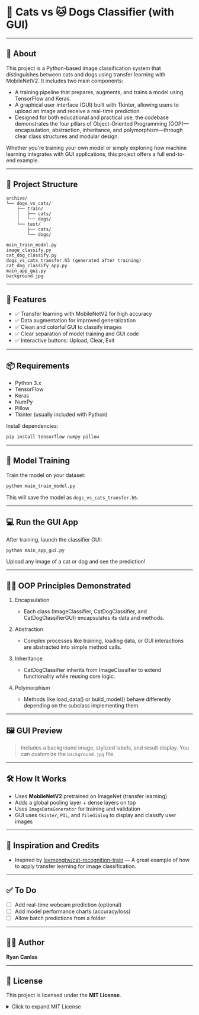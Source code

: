 # 🐶 Cats vs 🐱 Dogs Classifier (with GUI)
---

## 📌 About

This project is a Python-based image classification system that distinguishes between cats and dogs using transfer learning with MobileNetV2. It includes two main components:

- A training pipeline that prepares, augments, and trains a model using TensorFlow and Keras.
- A graphical user interface (GUI) built with Tkinter, allowing users to upload an image and receive a real-time prediction.
- Designed for both educational and practical use, the codebase demonstrates the four pillars of Object-Oriented Programming (OOP)—encapsulation, abstraction, inheritance, and polymorphism—through clear class structures and modular design.

Whether you're training your own model or simply exploring how machine learning integrates with GUI applications, this project offers a full end-to-end example.

---

## 📁 Project Structure

```
archive/
└── dogs_vs_cats/
    ├── train/
    │   ├── cats/
    │   └── dogs/
    └── test/
        ├── cats/
        └── dogs/

main_train_model.py
image_classify.py
cat_dog_classify.py
dogs_vs_cats_transfer.h5 (generated after training)
cat_dog_classify_app.py
main_app_gui.py
background.jpg
```

---

## 🚀 Features

- ✅ Transfer learning with MobileNetV2 for high accuracy
- ✅ Data augmentation for improved generalization
- ✅ Clean and colorful GUI to classify images
- ✅ Clear separation of model training and GUI code
- ✅ Interactive buttons: Upload, Clear, Exit

---

## 📦 Requirements

- Python 3.x
- TensorFlow
- Keras
- NumPy
- Pillow
- Tkinter (usually included with Python)

Install dependencies:

```bash
pip install tensorflow numpy pillow
```

---

## 🧠 Model Training

Train the model on your dataset:

```bash
python main_train_model.py
```

This will save the model as `dogs_vs_cats_transfer.h5`.

---

## 💻 Run the GUI App

After training, launch the classifier GUI:

```bash
python main_app_gui.py
```

Upload any image of a cat or dog and see the prediction!

---

## 👨‍🏫 OOP Principles Demonstrated

1. Encapsulation
   - Each class (ImageClassifier, CatDogClassifier, and CatDogClassifierGUI) encapsulates its data and methods.

2. Abstraction
   - Complex processes like training, loading data, or GUI interactions are abstracted into simple method calls.

3. Inheritance
   - CatDogClassifier inherits from ImageClassifier to extend functionality while reusing core logic.

4. Polymorphism
   - Methods like load_data() or build_model() behave differently depending on the subclass implementing them.

---

## 🖼️ GUI Preview

> Includes a background image, stylized labels, and result display. You can customize the `background.jpg` file.

---

## 🛠 How It Works

- Uses **MobileNetV2** pretrained on ImageNet (transfer learning)
- Adds a global pooling layer + dense layers on top
- Uses `ImageDataGenerator` for training and validation
- GUI uses `tkinter`, `PIL`, and `filedialog` to display and classify user images

---

## 📌 Inspiration and Credits

- Inspired by [leemengtw/cat-recognition-train](https://github.com/leemengtw/cat-recognition-train) — A great example of how to apply transfer learning for image classification.

---

## ✅ To Do

- [ ] Add real-time webcam prediction (optional)
- [ ] Add model performance charts (accuracy/loss)
- [ ] Allow batch predictions from a folder

---

## 👨‍💻 Author

**Ryan Canlas**

---

## 📄 License

This project is licensed under the **MIT License**.
<details>
<summary>Click to expand MIT License</summary>

```
MIT License

Copyright (c) 2025 Ryan Canlas

Permission is hereby granted, free of charge, to any person obtaining a copy
of this software and associated documentation files (the “Software”), to deal
in the Software without restriction, including without limitation the rights
to use, copy, modify, merge, publish, distribute, sublicense, and/or sell
copies of the Software, and to permit persons to whom the Software is
furnished to do so, subject to the following conditions:

The above copyright notice and this permission notice shall be included in
all copies or substantial portions of the Software.

THE SOFTWARE IS PROVIDED “AS IS”, WITHOUT WARRANTY OF ANY KIND, EXPRESS OR
IMPLIED, INCLUDING BUT NOT LIMITED TO THE WARRANTIES OF MERCHANTABILITY,
FITNESS FOR A PARTICULAR PURPOSE AND NONINFRINGEMENT. IN NO EVENT SHALL THE
AUTHORS OR COPYRIGHT HOLDERS BE LIABLE FOR ANY CLAIM, DAMAGES OR OTHER
LIABILITY, WHETHER IN AN ACTION OF CONTRACT, TORT OR OTHERWISE, ARISING FROM,
OUT OF OR IN CONNECTION WITH THE SOFTWARE OR THE USE OR OTHER DEALINGS IN
THE SOFTWARE.
```
</details>
